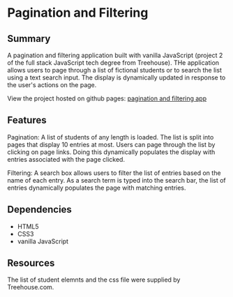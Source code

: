 # Pagination and Filtering
## Summary

A pagination and filtering application built with vanilla JavaScript (project 2 of the full stack JavaScript tech degree from Treehouse). THe application allows users to page through a list of fictional students or to search the list using a text search input. The display is dynamically updated in response to the user's actions on the page.

View the project hosted on github pages: [pagination and filtering app](https://kevincurtisdev.github.io/pagination-and-filtering/)

## Features

Pagination:
A list of students of any length is loaded. The list is split into pages  that display 10 entries at most. Users can page through the list by clicking on page links. Doing this dynamically populates the display with entries associated with the page clicked.

Filtering:
A search box allows users to filter the list of entries based on the name of each entry. As a search term is typed into the search bar, the list of entries dynamically populates the page with matching entries.

## Dependencies

* HTML5
* CSS3
* vanilla JavaScript

## Resources

The list of student elemnts and the css file were supplied by Treehouse.com.